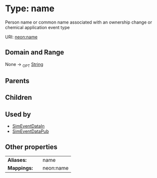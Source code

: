 
# Type: name


Person name or common name associated with an ownership change or chemical application event type

URI: [neon:name](https://data.neonscience.org/name)


## Domain and Range

None ->  <sub>OPT</sub> [String](types/String.md)

## Parents


## Children


## Used by

 * [SimEventDataIn](SimEventDataIn.md)
 * [SimEventDataPub](SimEventDataPub.md)

## Other properties

|  |  |  |
| --- | --- | --- |
| **Aliases:** | | name |
| **Mappings:** | | neon:name |

